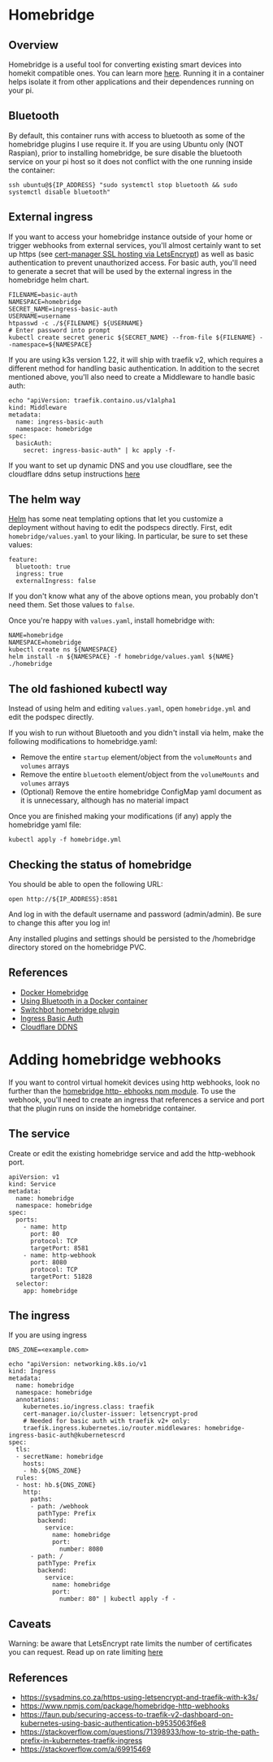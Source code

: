 # Homebridge

## Overview

Homebridge is a useful tool for converting existing smart devices into homekit compatible ones. You can learn more [here](https://homebridge.io). Running it in a container helps isolate it from other applications and their dependences running on your pi.

## Bluetooth

By default, this container runs with access to bluetooth as some of the homebridge plugins I use require it. If you are using Ubuntu only (NOT Raspian), prior to installing homebridge, be sure disable the bluetooth service on your pi host so it does not conflict with the one running inside the container:
```
ssh ubuntu@${IP_ADDRESS} "sudo systemctl stop bluetooth && sudo systemctl disable bluetooth"
```

## External ingress

If you want to access your homebridge instance outside of your home or trigger webhooks from external services, you'll almost certainly want to set up https (see [cert-manager SSL hosting via LetsEncrypt](../cert-manager/README.md)) as well as basic authentication to prevent unauthorized access. For basic auth, you'll need to generate a secret that will be used by the external ingress in the homebridge helm chart.
```
FILENAME=basic-auth
NAMESPACE=homebridge
SECRET_NAME=ingress-basic-auth
USERNAME=username
htpasswd -c ./${FILENAME} ${USERNAME}
# Enter password into prompt
kubectl create secret generic ${SECRET_NAME} --from-file ${FILENAME} --namespace=${NAMESPACE}
```

If you are using k3s version 1.22, it will ship with traefik v2, which requires a different method for handling basic authentication. In addition to the secret mentioned above, you'll also need to create a Middleware to handle basic auth:
```
echo "apiVersion: traefik.containo.us/v1alpha1
kind: Middleware
metadata:
  name: ingress-basic-auth
  namespace: homebridge
spec:
  basicAuth:
    secret: ingress-basic-auth" | kc apply -f-
```

If you want to set up dynamic DNS and you use cloudflare, see the cloudflare ddns setup instructions [here](../cloudflare-ddns/README.md)

## The helm way

[Helm](https://helm.sh) has some neat templating options that let you customize a deployment without having to edit the podspecs directly. First, edit `homebridge/values.yaml` to your liking. In particular, be sure to set these values:
```
feature:
  bluetooth: true
  ingress: true
  externalIngress: false
```
If you don't know what any of the above options mean, you probably don't need them. Set those values to `false`.

Once you're happy with `values.yaml`, install homebridge with:
```
NAME=homebridge
NAMESPACE=homebridge
kubectl create ns ${NAMESPACE}
helm install -n ${NAMESPACE} -f homebridge/values.yaml ${NAME} ./homebridge
```

## The old fashioned kubectl way

Instead of using helm and editing `values.yaml`, open `homebridge.yml` and edit the podspec directly.

If you wish to run without Bluetooth and you didn't install via helm, make the following modifications to homebridge.yaml:
  * Remove the entire `startup` element/object from the `volumeMounts` and `volumes` arrays
  * Remove the entire `bluetooth` element/object from the `volumeMounts` and `volumes` arrays
  * (Optional) Remove the entire homebridge ConfigMap yaml document as it is unnecessary, although has no material impact

Once you are finished making your modifications (if any) apply the homebridge yaml file:
```
kubectl apply -f homebridge.yml
```

## Checking the status of homebridge

You should be able to open the following URL:
```
open http://${IP_ADDRESS}:8581
```
And log in with the default username and password (admin/admin). Be sure to change this after you log in!

Any installed plugins and settings should be persisted to the /homebridge directory stored on the homebridge PVC.

## References
* [Docker Homebridge](https://github.com/oznu/docker-homebridge)
* [Using Bluetooth in a Docker container](https://stackoverflow.com/a/64126744)
* [Switchbot homebridge plugin](https://github.com/OpenWonderLabs/homebridge-switchbot)
* [Ingress Basic Auth](https://stackoverflow.com/questions/50130797/kubernetes-basic-authentication-with-traefik)
* [Cloudflare DDNS](https://github.com/oznu/docker-cloudflare-ddns)

# Adding homebridge webhooks

If you want to control virtual homekit devices using http webhooks, look no further than the [homebridge http- ebhooks npm module](https://www.npmjs.com/package/homebridge-http-webhooks). To use the webhook, you'll need to create an ingress that references a service and port that the plugin runs on inside the homebridge container.

## The service

Create or edit the existing homebridge service and add the http-webhook port.
```
apiVersion: v1
kind: Service
metadata:
  name: homebridge
  namespace: homebridge
spec:
  ports:
    - name: http
      port: 80
      protocol: TCP
      targetPort: 8581
    - name: http-webhook
      port: 8080
      protocol: TCP
      targetPort: 51828
  selector:
    app: homebridge
```

## The ingress

If you are using ingress

```
DNS_ZONE=<example.com>

echo "apiVersion: networking.k8s.io/v1
kind: Ingress
metadata:
  name: homebridge
  namespace: homebridge
  annotations:
    kubernetes.io/ingress.class: traefik
    cert-manager.io/cluster-issuer: letsencrypt-prod
    # Needed for basic auth with traefik v2+ only:
    traefik.ingress.kubernetes.io/router.middlewares: homebridge-ingress-basic-auth@kubernetescrd
spec:
  tls:
  - secretName: homebridge
    hosts:
    - hb.${DNS_ZONE}
  rules:
  - host: hb.${DNS_ZONE}
    http:
      paths:
      - path: /webhook
        pathType: Prefix
        backend:
          service:
            name: homebridge
            port:
              number: 8080
      - path: /
        pathType: Prefix
        backend:
          service:
            name: homebridge
            port:
              number: 80" | kubectl apply -f -
```
## Caveats

Warning: be aware that LetsEncrypt rate limits the number of certificates you can request. Read up on rate limiting [here](https://letsencrypt.org/docs/rate-limits)

## References
* https://sysadmins.co.za/https-using-letsencrypt-and-traefik-with-k3s/
* https://www.npmjs.com/package/homebridge-http-webhooks
* https://faun.pub/securing-access-to-traefik-v2-dashboard-on-kubernetes-using-basic-authentication-b9535063f6e8
* https://stackoverflow.com/questions/71398933/how-to-strip-the-path-prefix-in-kubernetes-traefik-ingress
* https://stackoverflow.com/a/69915469
